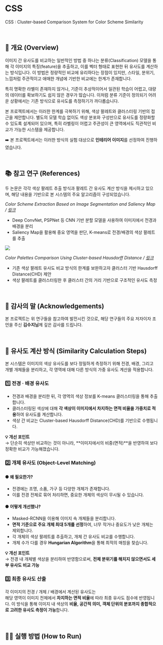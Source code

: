 # CSS
CSS : Cluster-based Comparison System for Color Scheme Similarity

<br>

## 📄 개요 (Overview)

이미지 간 유사도를 비교하는 일반적인 방법 중 하나는 분류(Classification) 모델을 통해 각 이미지의 특징(feature)을 추출하고, 이를 벡터 형태로 표현한 뒤 유사도를 계산하는 방식입니다. 이 방법은 정량적인 비교에 유리하다는 장점이 있지만, 스타일, 분위기, 느낌처럼 주관적이고 애매한 개념에 기반한 비교에는 한계가 존재합니다.

특히 명확한 라벨이 존재하지 않거나, 기준이 추상적이어서 일관된 학습이 어렵고, 대량의 데이터를 확보하기도 쉽지 않은 경우가 많습니다. 이처럼 분류 기준이 정의되기 어려운 상황에서는 기존 방식으로 유사도를 측정하기가 까다롭습니다.

본 프로젝트에서는 이러한 한계를 극복하기 위해, 색상 팔레트와 클러스터링 기반의 접근을 제안합니다. 별도의 모델 학습 없이도 색상 분포와 구성만으로 유사도를 정량화할 수 있도록 설계되어 있으며, 특히 라벨링이 어렵고 주관성이 큰 영역에서도 직관적인 비교가 가능한 시스템을 제공합니다.

➡️ 본 프로젝트에서는 이러한 방식의 실험 대상으로 **인테리어 이미지**를 선정하여 진행하였습니다.

<br>

## 📚 참고 연구 (References)

두 논문은 각각 색상 팔레트 추출 방식과 팔레트 간 유사도 계산 방식을 제시하고 있으며, 해당 내용을 기반으로 본 시스템의 주요 알고리즘이 구성되었습니다.

*Color Scheme Extraction Based on Image Segmentation and Saliency Map / [링크](#)*  
- Deep ConvNet, PSPNet 등 CNN 기반 분할 모델을 사용하여 이미지에서 전경과 배경을 분리
- Saliency Map을 활용해 중요 영역을 판단, K-means로 전경/배경의 색상 팔레트를 추출

 ![](https://img1.daumcdn.net/thumb/R1280x0/?scode=mtistory2&fname=https%3A%2F%2Fblog.kakaocdn.net%2Fdn%2FbjkV4O%2FbtsLOtHMGXI%2FajjoeEKhTzIxwMcuLWrLSk%2Fimg.png)
  
*Color Palettes Comparison Using Cluster-based Hausdorff Distance / [링크](#)*
- 기존 색상 팔레트 유사도 비교 방식의 한계를 보완하고자 클러스터 기반 Hausdorff Distance(CHD) 제안
- 색상 팔레트를 클러스터링한 후 클러스터 간의 거리 기반으로 구조적인 유사도 측정

<br>

## 🙏 감사의 말 (Acknowledgements)

본 프로젝트는 위 연구들을 참고하여 발전시킨 것으로, 해당 연구들의 주요 저자이자 조언을 주신 **김수지님**께 깊은 감사를 드립니다.

<br>

## 📐 유사도 계산 방식 (Similarity Calculation Steps)

본 시스템은 이미지의 색상 유사도를 보다 정밀하게 측정하기 위해 전경, 배경, 그리고 개별 개체들을 분리하고, 각 영역에 대해 다른 방식의 가중 유사도 계산을 적용합니다.

### 1️⃣ 전경 · 배경 유사도

- 전경과 배경을 분리한 뒤, 각 영역의 색상 정보를 K-means 클러스터링을 통해 추출합니다.
- 클러스터링된 색상에 대해 **각 색상이 이미지에서 차지하는 면적 비율을 가중치로 적용**하여 유사도를 계산합니다.
- 색상 간 비교는 Cluster-based Hausdorff Distance(CHD)를 기반으로 수행됩니다.

**💡 개선 포인트**  
→ 단순히 색상만 비교하는 것이 아니라, **이미지에서의 비중(면적)**을 반영하여 보다 정확한 비교가 가능해졌습니다.

### 2️⃣ 개체 유사도 (Object-Level Matching)

#### ● 왜 필요한가?
- 전경에는 조명, 소품, 가구 등 다양한 개체가 존재합니다.
- 이를 전경 전체로 묶어 처리하면, 중요한 개체의 색상이 무시될 수 있습니다.

#### ● 어떻게 개선했나?
- Masked-RCNN을 이용해 이미지 속 개체들을 분리합니다.
- **면적 기준으로 주요 개체 최대 5개를 선정**하여, 너무 작거나 중요도가 낮은 개체는 제외합니다.
- 각 개체의 색상 팔레트를 추출하고, 개체 간 유사도 비교를 수행합니다.
- 개체 수가 다를 경우 **Hungarian Algorithm**을 통해 최적의 매칭을 찾습니다.

**💡 개선 포인트**  
→ 전경 내 개체별 색상을 분리하여 반영함으로써, **전체 분위기를 해치지 않으면서도 세부 유사도 비교 가능**

### 3️⃣ 최종 유사도 산출  
각 이미지의 전경 / 개체 / 배경에서 계산된 유사도는  
해당 영역이 이미지 전체에서 **차지하는 면적 비율**에 따라 최종 유사도 점수에 반영됩니다.
이 방식을 통해 이미지 내 색상의 **비율, 공간적 의미, 객체 단위의 분포까지 종합적으로 고려한 유사도 측정이 가능**합니다.

<br>

## 🧑‍💻 실행 방법 (How to Run)
